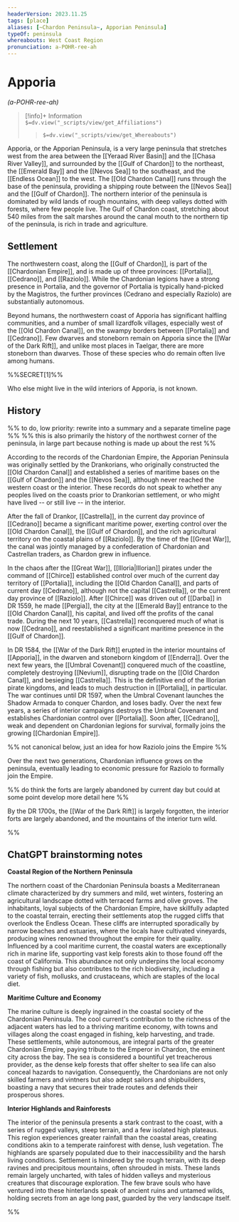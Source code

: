 ```yaml
---
headerVersion: 2023.11.25
tags: [place]
aliases: [~Chardon Peninsula~, Apporian Peninsula]
typeOf: peninsula
whereabouts: West Coast Region
pronunciation: a-POHR-ree-ah
---
```

# Apporia
*(a-POHR-ree-ah)*
>[!info]+ Information  
> `$=dv.view("_scripts/view/get_Affiliations")`  
>> `$=dv.view("_scripts/view/get_Whereabouts")`

Apporia, or the Apporian Peninsula, is a very large peninsula that stretches west from the area between the [[Yeraad River Basin]] and the [[Chasa River Valley]], and surrounded by the [[Gulf of Chardon]] to the northeast, the [[Emerald Bay]] and the [[Nevos Sea]] to the southeast, and the [[Endless Ocean]] to the west. The [[Old Chardon Canal]] runs through the base of the peninsula, providing a shipping route between the [[Nevos Sea]] and the [[Gulf of Chardon]]. The northern interior of the peninsula is dominated by wild lands of rough mountains, with deep valleys dotted with forests, where few people live. The Gulf of Chardon coast, stretching about 540 miles from the salt marshes around the canal mouth to the northern tip of the peninsula, is rich in trade and agriculture. 
## Settlement

The northwestern coast, along the [[Gulf of Chardon]], is part of the [[Chardonian Empire]], and is made up of three provinces: [[Portalia]], [[Cedrano]], and [[Raziolo]]. While the Chardonian legions have a strong presence in Portalia, and the governor of Portalia is typically hand-picked by the Magistros, the further provinces (Cedrano and especially Raziolo) are substantially autonomous. 

Beyond humans, the northwestern coast of Apporia has significant halfling communities, and a number of small lizardfolk villages, especially west of the [[Old Chardon Canal]], on the swampy borders between [[Portalia]] and [[Cedrano]]. Few dwarves and stoneborn remain on Apporia since the [[War of the Dark Rift]], and unlike most places in Taelgar, there are more stoneborn than dwarves. Those of these species who do remain often live among humans. 

%%SECRET[1]%%

Who else might live in the wild interiors of Apporia, is not known. 
## History 

%% to do, low priority: rewrite into a summary and a separate timeline page %%
%% this is also primarily the history of the northwest corner of the peninsula, in large part because nothing is made up about the rest %%

According to the records of the Chardonian Empire, the Apporian Peninsula was originally settled by the Drankorians, who originally constructed the [[Old Chardon Canal]] and established a series of maritime bases on the [[Gulf of Chardon]] and the [[Nevos Sea]], although never reached the western coast or the interior. These records do not speak to whether any peoples lived on the coasts prior to Drankorian settlement, or who might have lived -- or still live -- in the interior. 

After the fall of Drankor, [[Castrella]], in the current day province of [[Cedrano]] became a significant maritime power, exerting control over the [[Old Chardon Canal]], the [[Gulf of Chardon]], and the rich agricultural territory on the coastal plains of [[Raziolo]]. By the time of the [[Great War]], the canal was jointly managed by a confederation of Chardonian and Castrellan traders, as Chardon grew in influence. 

In the chaos after the [[Great War]], [[Illoria|Illorian]] pirates under the command of [[Chirce]] established control over much of the current day territory of [[Portalia]], including the [[Old Chardon Canal]], and parts of current day [[Cedrano]], although not the capital [[Castrella]], or the current day province of [[Raziolo]]. After [[Chirce]] was driven out of [[Darba]] in DR 1559, he made [[Pergia]], the city at the [[Emerald Bay]] entrance to the [[Old Chardon Canal]], his capital, and lived off the profits of the canal trade. During the next 10 years, [[Castrella]] reconquered much of what is now [[Cedrano]], and reestablished a significant maritime presence in the [[Gulf of Chardon]]. 

In DR 1584, the [[War of the Dark Rift]] erupted in the interior mountains of [[Apporia]], in the dwarven and stoneborn kingdom of [[Enderra]]. Over the next few years, the [[Umbral Covenant]] conquered much of the coastline, completely destroying [[Nevium]], disrupting trade on the [[Old Chardon Canal]], and besieging [[Castrella]]. This is the definitive end of the Illorian pirate kingdoms, and leads to much destruction in [[Portalia]], in particular. The war continues until DR 1597, when the Umbral Covenant launches the Shadow Armada to conquer Chardon, and loses badly. Over the next few years, a series of interior campaigns destroys the Umbral Covenant and establishes Chardonian control over [[Portalia]]. Soon after, [[Cedrano]], weak and dependent on Chardonian legions for survival, formally joins the growing [[Chardonian Empire]]. 

%% not canonical below, just an idea for how Raziolo joins the Empire %%

Over the next two generations, Chardonian influence grows on the peninsula, eventually leading to economic pressure for Raziolo to formally join the Empire.

%% do think the forts are largely abandoned by current day but could at some point develop more detail here %%

By the DR 1700s, the [[War of the Dark Rift]] is largely forgotten, the interior forts are largely abandoned, and the mountains of the interior turn wild. 


%%
## ChatGPT brainstorming notes


**Coastal Region of the Northern Peninsula**

The northern coast of the Chardonian Peninsula boasts a Mediterranean climate characterized by dry summers and mild, wet winters, fostering an agricultural landscape dotted with terraced farms and olive groves. The inhabitants, loyal subjects of the Chardonian Empire, have skillfully adapted to the coastal terrain, erecting their settlements atop the rugged cliffs that overlook the Endless Ocean. These cliffs are interrupted sporadically by narrow beaches and estuaries, where the locals have cultivated vineyards, producing wines renowned throughout the empire for their quality. Influenced by a cool maritime current, the coastal waters are exceptionally rich in marine life, supporting vast kelp forests akin to those found off the coast of California. This abundance not only underpins the local economy through fishing but also contributes to the rich biodiversity, including a variety of fish, mollusks, and crustaceans, which are staples of the local diet.

**Maritime Culture and Economy**

The marine culture is deeply ingrained in the coastal society of the Chardonian Peninsula. The cool current's contribution to the richness of the adjacent waters has led to a thriving maritime economy, with towns and villages along the coast engaged in fishing, kelp harvesting, and trade. These settlements, while autonomous, are integral parts of the greater Chardonian Empire, paying tribute to the Emperor in Chardon, the eminent city across the bay. The sea is considered a bountiful yet treacherous provider, as the dense kelp forests that offer shelter to sea life can also conceal hazards to navigation. Consequently, the Chardonians are not only skilled farmers and vintners but also adept sailors and shipbuilders, boasting a navy that secures their trade routes and defends their prosperous shores.

**Interior Highlands and Rainforests**

The interior of the peninsula presents a stark contrast to the coast, with a series of rugged valleys, steep terrain, and a few isolated high plateaus. This region experiences greater rainfall than the coastal areas, creating conditions akin to a temperate rainforest with dense, lush vegetation. The highlands are sparsely populated due to their inaccessibility and the harsh living conditions. Settlement is hindered by the rough terrain, with its deep ravines and precipitous mountains, often shrouded in mists. These lands remain largely uncharted, with tales of hidden valleys and mysterious creatures that discourage exploration. The few brave souls who have ventured into these hinterlands speak of ancient ruins and untamed wilds, holding secrets from an age long past, guarded by the very landscape itself.

%%